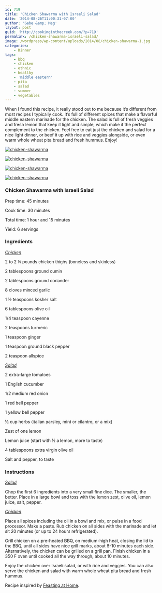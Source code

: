 ```yaml
---
id: 719
title: 'Chicken Shawarma with Israeli Salad'
date: '2014-08-26T11:00:31-07:00'
author: 'Gabe &amp; Meg'
layout: post
guid: 'http://cookinginthecreek.com/?p=719'
permalink: /chicken-shawarma-israeli-salad/
image: /wordpress/wp-content/uploads/2014/08/chicken-shawarma-1.jpg
categories:
    - Dinner
tags:
    - bbq
    - chicken
    - ethnic
    - healthy
    - 'middle eastern'
    - pita
    - salad
    - summer
    - vegetables
---
```


When I found this recipe, it really stood out to me because it’s different from most recipes I typically cook. It’s full of different spices that make a flavorful middle eastern marinade for the chicken. The salad is full of fresh veggies and fresh lemon that keep it light and simple, which make it the perfect complement to the chicken. Feel free to eat just the chicken and salad for a nice light dinner, or beef it up with rice and veggies alongside, or even warm whole wheat pita bread and fresh hummus. Enjoy!


[![chicken-shawarma](http://cookinginthecreek.com/wordpress/wp-content/uploads/2014/08/chicken-shawarma-1-1024x681.jpg)](http://cookinginthecreek.com/wordpress/wp-content/uploads/2014/08/chicken-shawarma-1.jpg)

[![chicken-shawarma](http://cookinginthecreek.com/wordpress/wp-content/uploads/2014/08/chicken-shawarma-2-1024x681.jpg)](http://cookinginthecreek.com/wordpress/wp-content/uploads/2014/08/chicken-shawarma-2.jpg)

[![chicken-shawarma](http://cookinginthecreek.com/wordpress/wp-content/uploads/2014/08/chicken-shawarma-3-1024x681.jpg)](http://cookinginthecreek.com/wordpress/wp-content/uploads/2014/08/chicken-shawarma-3.jpg)

[![chicken-shawarma](http://cookinginthecreek.com/wordpress/wp-content/uploads/2014/08/chicken-shawarma-4-1024x681.jpg)](http://cookinginthecreek.com/wordpress/wp-content/uploads/2014/08/chicken-shawarma-4.jpg)

### Chicken Shawarma with Israeli Salad

Prep time: 45 minutes

Cook time: 30 minutes

Total time: 1 hour and 15 minutes

Yield: 6 servings

### Ingredients

*<span style="text-decoration: underline;">Chicken</span>*

2 to 2 ¼ pounds chicken thighs (boneless and skinless)

2 tablespoons ground cumin

2 tablespoons ground coriander

8 cloves minced garlic

1 ½ teaspoons kosher salt

6 tablespoons olive oil

1/4 teaspoon cayenne

2 teaspoons turmeric

1 teaspoon ginger

1 teaspoon ground black pepper

2 teaspoon allspice

*<span style="text-decoration: underline;">Salad</span>*

2 extra-large tomatoes

1 English cucumber

1/2 medium red onion

1 red bell pepper

1 yellow bell pepper

½ cup herbs (italian parsley, mint or cilantro, or a mix)

Zest of one lemon

Lemon juice (start with ½ a lemon, more to taste)

4 tablespoons extra virgin olive oil

Salt and pepper, to taste

### Instructions

*<span style="text-decoration: underline;">Salad</span>*

Chop the first 6 ingredients into a very small fine dice. The smaller, the better. Place in a large bowl and toss with the lemon zest, olive oil, lemon juice, salt, pepper.

*<span style="text-decoration: underline;">Chicken</span>*

Place all spices including the oil in a bowl and mix, or pulse in a food processor. Make a paste. Rub chicken on all sides with the marinade and let sit 20 minutes (or up to 24 hours refrigerated).

Grill chicken on a pre-heated BBQ, on medium-high heat, closing the lid to the BBQ, until all sides have nice grill marks, about 8-10 minutes each side. Alternatively, the chicken can be grilled on a grill pan. Finish chicken in a 350 F oven until cooked all the way through, about 10 minutes.

Enjoy the chicken over Israeli salad, or with rice and veggies. You can also serve the chicken and salad with warm whole wheat pita bread and fresh hummus.

Recipe inspired by [Feasting at Home](http://www.feastingathome.com/2014/07/chicken-shawarma-recipe.html).